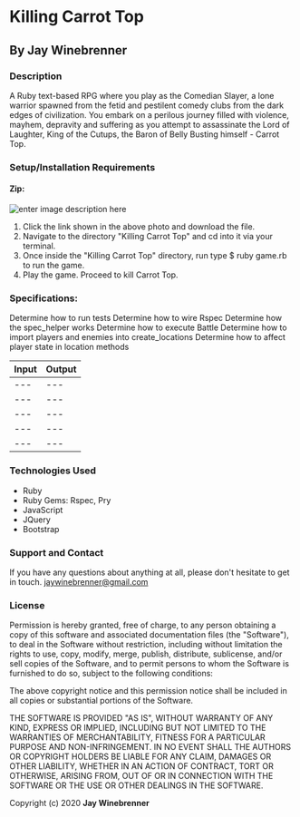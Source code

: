 # Killing Carrot Top

## By **Jay Winebrenner**

### Description

A Ruby text-based RPG where you play as the Comedian Slayer, a lone warrior spawned from the fetid and pestilent comedy clubs from the dark edges of civilization. You embark on a perilous journey filled with violence, mayhem, depravity and suffering  as you attempt to assassinate the Lord of Laughter, King of the Cutups, the Baron of Belly Busting himself - Carrot Top.

### Setup/Installation Requirements

#### Zip:

![enter image description here](https://i.imgur.com/KW12jKc.jpg "read")

 1. Click the link shown in the above photo and download the file.
 2. Navigate to the directory "Killing Carrot Top" and cd into it via your terminal.
 3. Once inside the "Killing Carrot Top" directory, run type
 $ ruby game.rb
   to run the game.
 4. Play the game. Proceed to kill Carrot Top.

### Specifications:
Determine how to run tests
Determine how to wire Rspec
Determine how the spec_helper works
Determine how to execute Battle
Determine how to import players and enemies into create_locations
Determine how to affect player state in location methods

|Input|Output|
|---|---|
|---|---|
|---|---|
|---|---|
|---|---|
|---|---|

### Technologies Used

 - Ruby
 - Ruby Gems: Rspec, Pry
 - JavaScript
 - JQuery
 - Bootstrap

### Support and Contact

If you have any questions about anything at all, please don't hesitate to get in touch. jaywinebrenner@gmail.com


### License

Permission is hereby granted, free of charge, to any person obtaining a copy of this software and associated documentation files (the "Software"), to deal in the Software without restriction, including without limitation the rights to use, copy, modify, merge, publish, distribute, sublicense, and/or sell copies of the Software, and to permit persons to whom the Software is furnished to do so, subject to the following conditions:

The above copyright notice and this permission notice shall be included in all copies or substantial portions of the Software.

THE SOFTWARE IS PROVIDED "AS IS", WITHOUT WARRANTY OF ANY KIND, EXPRESS OR IMPLIED, INCLUDING BUT NOT LIMITED TO THE WARRANTIES OF MERCHANTABILITY, FITNESS FOR A PARTICULAR PURPOSE AND NON-INFRINGEMENT. IN NO EVENT SHALL THE AUTHORS OR COPYRIGHT HOLDERS BE LIABLE FOR ANY CLAIM, DAMAGES OR OTHER LIABILITY, WHETHER IN AN ACTION OF CONTRACT, TORT OR OTHERWISE, ARISING FROM, OUT OF OR IN CONNECTION WITH THE SOFTWARE OR THE USE OR OTHER DEALINGS IN THE SOFTWARE.

Copyright (c) 2020 **Jay Winebrenner**
